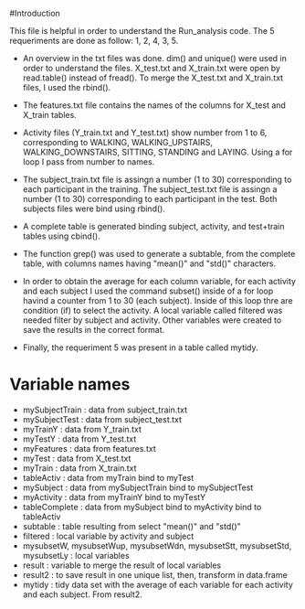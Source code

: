 

#Introduction

This file is helpful in order to understand the Run_analysis code. The 5 requeriments are done as follow:
1, 2, 4, 3, 5.

* An overview in the txt files was done. dim() and unique() were used in order to understand the files. X_test.txt and X_train.txt were open by read.table() instead of fread(). To merge the X_test.txt and X_train.txt files, I used the rbind().

* The features.txt file contains the names of the columns for  X_test and X_train tables. 

* Activity files (Y_train.txt and Y_test.txt) show number from 1 to 6, corresponding to WALKING, WALKING_UPSTAIRS, WALKING_DOWNSTAIRS, SITTING, STANDING and LAYING.  Using a for loop I pass from number to names.

* The subject_train.txt file is assingn a number (1 to 30) corresponding to each participant in the training. The subject_test.txt file is assingn a number (1 to 30) corresponding to each participant in the test. Both subjects files were bind using rbind().

* A complete table is generated binding subject, activity, and test+train tables using cbind().

* The function grep() was used to generate a subtable, from the complete table, with columns names having "mean()" and "std()" characters.

* In order to obtain the average for each column variable, for each activity and each subject I used the command subset()
inside of a for loop havind a counter from 1 to 30 (each subject). Inside of this loop thre are condition (if) to select the activity. A local variable called filtered was needed filter by subject and activity. Other variables were created to save the results in the correct format.

* Finally, the requeriment 5 was present in a table called mytidy.

# Variable names

*  mySubjectTrain : data from subject_train.txt    
*  mySubjectTest  : data from  subject_test.txt
*  myTrainY    :  data from Y_train.txt            
*  myTestY     : data from Y_test.txt
*  myFeatures  : data from features.txt       
*  myTest      : data from X_test.txt
*  myTrain     : data from X_train.txt                 
*  tableActiv  : data from myTrain bind to myTest 
*  mySubject   : data from mySubjectTrain bind to mySubjectTest
*  myActivity  : data from myTrainY bind to myTestY
*  tableComplete : data from mySubject bind to myActivity bind to tableActiv
*  subtable    : table resulting from select "mean()" and "std()"
*  filtered    : local variable by activity and subject
*  mysubsetW, mysubsetWup, mysubsetWdn, mysubsetStt, mysubsetStd, mysubsetLy : local variables 
*  result      : variable to merge the result of local variables
*  result2     : to save  result in one unique list, then, transform in data.frame
*  mytidy      : tidy data set with the average of each variable for each activity and each subject. From result2.

